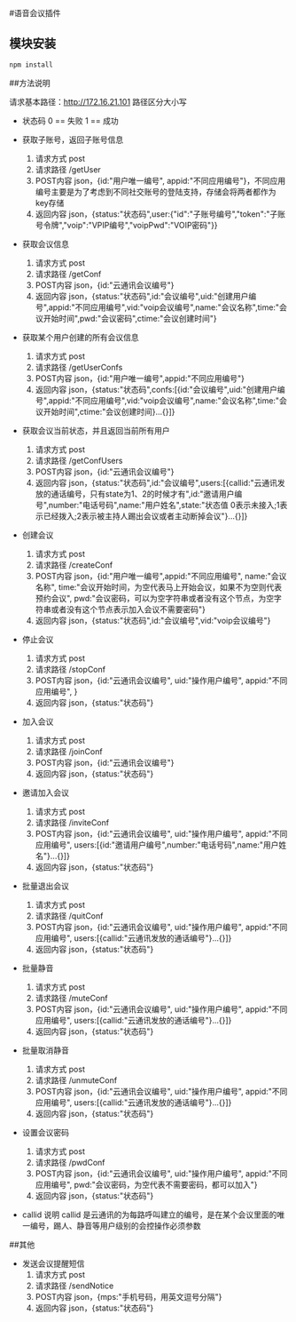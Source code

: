 #语音会议插件

## 模块安装
```bash
npm install
```

##方法说明

请求基本路径：http://172.16.21.101
路径区分大小写

* 状态码
    0 == 失败
    1 == 成功

* 获取子账号，返回子账号信息
    1. 请求方式 post
    2. 请求路径 /getUser
    3. POST内容 json，{id:"用户唯一编号", appid:"不同应用编号"}，不同应用编号主要是为了考虑到不同社交账号的登陆支持，存储会将两者都作为key存储
    4. 返回内容 json，{status:"状态码",user:{"id":"子账号编号","token":"子账号令牌","voip":"VPIP编号","voipPwd":"VOIP密码"}}

* 获取会议信息
    1. 请求方式 post
    2. 请求路径 /getConf
    3. POST内容 json，{id:"云通讯会议编号"}
    4. 返回内容 json，{status:"状态码",id:"会议编号",uid:"创建用户编号",appid:"不同应用编号",vid:"voip会议编号",name:"会议名称",time:"会议开始时间",pwd:"会议密码",ctime:"会议创建时间"}

* 获取某个用户创建的所有会议信息
    1. 请求方式 post
    2. 请求路径 /getUserConfs
    3. POST内容 json，{id:"用户唯一编号",appid:"不同应用编号"}
    4. 返回内容 json，{status:"状态码",confs:[{id:"会议编号",uid:"创建用户编号",appid:"不同应用编号",vid:"voip会议编号",name:"会议名称",time:"会议开始时间",ctime:"会议创建时间}...{}]}

* 获取会议当前状态，并且返回当前所有用户
    1. 请求方式 post
    2. 请求路径 /getConfUsers
    3. POST内容 json，{id:"云通讯会议编号"}
    4. 返回内容 json，{status:"状态码",id:"会议编号",users:[{callid:"云通讯发放的通话编号，只有state为1、2的时候才有",id:"邀请用户编号",number:"电话号码",name:"用户姓名",state:"状态值 0表示未接入;1表示已经拨入;2表示被主持人踢出会议或者主动断掉会议"}...{}]}

* 创建会议
    1. 请求方式 post
    2. 请求路径 /createConf
    3. POST内容 json，{id:"用户唯一编号",appid:"不同应用编号", name:"会议名称", time:"会议开始时间，为空代表马上开始会议，如果不为空则代表预约会议", pwd:"会议密码，可以为空字符串或者没有这个节点，为空字符串或者没有这个节点表示加入会议不需要密码"}
    4. 返回内容 json，{status:"状态码",id:"会议编号",vid:"voip会议编号"}

* 停止会议
    1. 请求方式 post
    2. 请求路径 /stopConf
    3. POST内容 json，{id:"云通讯会议编号", uid:"操作用户编号", appid:"不同应用编号", }
    4. 返回内容 json，{status:"状态码"}

* 加入会议
    1. 请求方式 post
    2. 请求路径 /joinConf
    3. POST内容 json，{id:"云通讯会议编号"}
    4. 返回内容 json，{status:"状态码"}

* 邀请加入会议
    1. 请求方式 post
    2. 请求路径 /inviteConf
    3. POST内容 json，{id:"云通讯会议编号", uid:"操作用户编号", appid:"不同应用编号", users:[{id:"邀请用户编号",number:"电话号码",name:"用户姓名"}...{}]}
    4. 返回内容 json，{status:"状态码"}

* 批量退出会议
    1. 请求方式 post
    2. 请求路径 /quitConf
    3. POST内容 json，{id:"云通讯会议编号", uid:"操作用户编号", appid:"不同应用编号", users:[{callid:"云通讯发放的通话编号"}...{}]}
    4. 返回内容 json，{status:"状态码"}

* 批量静音
    1. 请求方式 post
    2. 请求路径 /muteConf
    3. POST内容 json，{id:"云通讯会议编号", uid:"操作用户编号", appid:"不同应用编号", users:[{callid:"云通讯发放的通话编号"}...{}]}
    4. 返回内容 json，{status:"状态码"}

* 批量取消静音
    1. 请求方式 post
    2. 请求路径 /unmuteConf
    3. POST内容 json，{id:"云通讯会议编号", uid:"操作用户编号", appid:"不同应用编号", users:[{callid:"云通讯发放的通话编号"}...{}]}
    4. 返回内容 json，{status:"状态码"}

* 设置会议密码
    1. 请求方式 post
    2. 请求路径 /pwdConf
    3. POST内容 json，{id:"云通讯会议编号", uid:"操作用户编号", appid:"不同应用编号", pwd:"会议密码，为空代表不需要密码，都可以加入"}
    4. 返回内容 json，{status:"状态码"}

* callid 说明
    callid 是云通讯的为每路呼叫建立的编号，是在某个会议里面的唯一编号，踢人、静音等用户级别的会控操作必须参数

##其他

* 发送会议提醒短信
    1. 请求方式 post
    2. 请求路径 /sendNotice
    3. POST内容 json，{mps:"手机号码，用英文逗号分隔"}
    4. 返回内容 json，{status:"状态码"}







